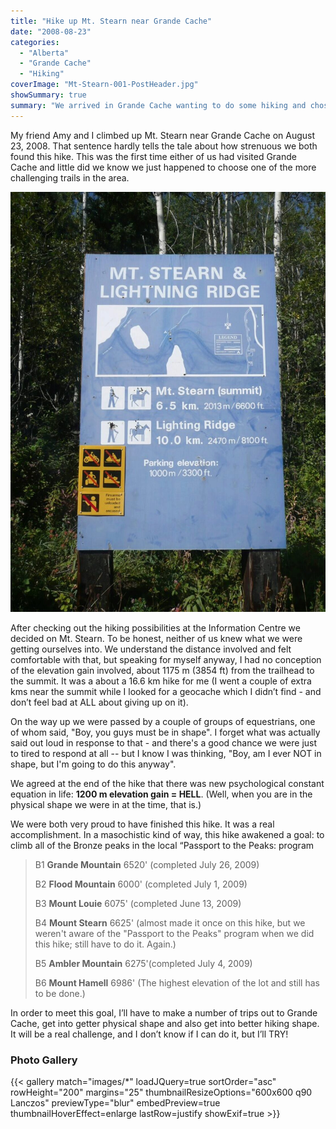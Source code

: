 ```yaml
---
title: "Hike up Mt. Stearn near Grande Cache"
date: "2008-08-23"
categories: 
  - "Alberta"
  - "Grande Cache"
  - "Hiking"
coverImage: "Mt-Stearn-001-PostHeader.jpg"
showSummary: true
summary: "We arrived in Grande Cache wanting to do some hiking and chose almost randomly to climb Mt. Stearn. Boy, did pick a day for a workout!"
---
```

My friend Amy and I climbed up Mt. Stearn near Grande Cache on August 23, 2008. That sentence hardly tells the tale about how strenuous we both found this hike. This was the first time either of us had visited Grande Cache and little did we know we just happened to choose one of the more challenging trails in the area.

![The sign near the trailhead - do the math, it's a 1000m gain in elevation.](P1010565-1-768x1024.jpg "The sign near the trailhead - do the math, it's a 1000m gain in elevation.")

After checking out the hiking possibilities at the Information Centre we decided on Mt. Stearn. To be honest, neither of us knew what we were getting ourselves into. We understand the distance involved and felt comfortable with that, but speaking for myself anyway, I had no conception of the elevation gain involved, about 1175 m (3854 ft) from the trailhead to the summit. It was a about a 16.6 km hike for me (I went a couple of extra kms near the summit while I looked for a geocache which I didn’t find - and don’t feel bad at ALL about giving up on it).

On the way up we were passed by a couple of groups of equestrians, one of whom said, "Boy, you guys must be in shape". I forget what was actually said out loud in response to that - and there's a good chance we were just to tired to respond at all -- but I know I was thinking, "Boy, am I ever NOT in shape, but I'm going to do this anyway".

We agreed at the end of the hike that there was new psychological constant equation in life: **1200 m elevation gain = HELL**. (Well, when you are in the physical shape we were in at the time, that is.)

We were both very proud to have finished this hike. It was a real accomplishment. In a masochistic kind of way, this hike awakened a goal: to climb all of the Bronze peaks in the local “Passport to the Peaks: program

> B1 **Grande Mountain** 6520' (completed July 26, 2009)
> 
> B2 **Flood Mountain** 6000' (completed July 1, 2009)
> 
> B3 **Mount Louie** 6075' (completed June 13, 2009)
> 
> B4 **Mount Stearn** 6625' (almost made it once on this hike, but we weren't aware of the "Passport to the Peaks" program when we did this hike; still have to do it. Again.)
> 
> B5 **Ambler Mountain** 6275'(completed July 4, 2009)
> 
> B6 **Mount Hamell** 6986' (The highest elevation of the lot and still has to be done.)

In order to meet this goal, I’ll have to make a number of trips out to Grande Cache, get into getter physical shape and also get into better hiking shape. It will be a real challenge, and I don’t know if I can do it, but I’ll TRY!

### Photo Gallery

{{< gallery match="images/*" loadJQuery=true sortOrder="asc" rowHeight="200" margins="25" thumbnailResizeOptions="600x600 q90 Lanczos" previewType="blur" embedPreview=true thumbnailHoverEffect=enlarge lastRow=justify showExif=true >}}